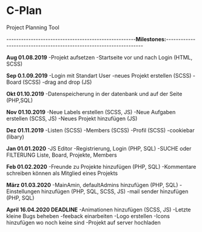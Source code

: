 # C-Plan
Project Planning Tool

-----------------------------------------------------**Milestones:**--------------------------------------------------------------------

**Aug 01.08.2019**
-Projekt aufsetzen
-Startseite vor und nach Login (HTML, SCSS) 

**Sep 0.1.09.2019**
-Login mit Standart User
-neues Projekt erstellen (SCSS)
-Board (SCSS)
-drag and drop (JS)

**Okt 01.10.2019**
-Datenspeicherung in der datenbank und auf der Seite (PHP,SQL)

**Nov 01.10.2019**
-Neue Labels erstellen (SCSS, JS)
-Neue Aufgaben erstellen (SCSS, JS)
-Neues Projekt hinzufügen (JS)

**Dez 01.11.2019**
-Listen (SCSS)
-Members (SCSS)
-Profil (SCSS)
-cookiebar (libary)

**Jan 01.01.2020**
-JS Editor
-Registrierung, Login (PHP, SQL)
-SUCHE oder FILTERUNG Liste, Board, Projekte, Members

**Feb 01.02.2020**
-Freunde zu Projekte hinzufügen (PHP, SQL)
-Kommentare schreiben können als Mitglied eines Projekts

**März 01.03.2020**
-MainAmin, defaultAdmins hinzufügen (PHP, SQL)
-Einstellungen hinzufügen (PHP, SQL, SCSS, JS)
-mail sender hinzufügen (PHP, SQL)

**April 16.04.2020 DEADLINE**
-Animationen hinzufügen (SCSS, JS)
-Letzte kleine Bugs beheben
-feeback einarbeiten
-Logo erstellen
-Icons hinzufügen wo noch keine sind
-Projekt auf server hochladen

